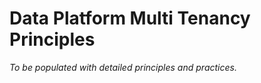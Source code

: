 # Data Platform Multi Tenancy Principles

_To be populated with detailed principles and practices._

